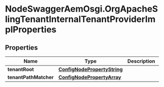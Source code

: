 # NodeSwaggerAemOsgi.OrgApacheSlingTenantInternalTenantProviderImplProperties

## Properties
Name | Type | Description | Notes
------------ | ------------- | ------------- | -------------
**tenantRoot** | [**ConfigNodePropertyString**](ConfigNodePropertyString.md) |  | [optional] 
**tenantPathMatcher** | [**ConfigNodePropertyArray**](ConfigNodePropertyArray.md) |  | [optional] 


